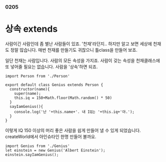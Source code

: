 ### 0205
# 상속 extends
사람이긴 사람인데 좀 별난 사람들이 있죠. '천재'라던지.. 하지만 알고 보면 세상에 천재도 정말 많습니다. 매번 천재를 만들기도 귀찮으니 틀class을 만들어 보죠.

일단 천재는 사람입니다. 사람의 모든 속성을 가지죠. 사람이 갖는 속성을 천재클래스에 또 넣어줄 필요는 없습니다. 사람을 '상속'하면 되죠.

```
import Person from './Person'

export default class Genius extends Person {
  constructor(name){
    super(name);
    this.iq = 150+Math.floor(Math.random() * 50)
  }
  sayIamGenius(){
    console.log('난 '+this.name+'. 내 IQ는 '+this.iq+'야.');
  }
}
```

이렇게 IQ 150 이상의 머리 좋은 사람을 쉽게 만들어 낼 수 있게 되었습니다. createWorld에서 아인슈타인 한명 만들어 볼까요.
```
import Genius from './Genius'
let einstein = new Genius('Albert Einstein');
einstein.sayIamGenius();
```
